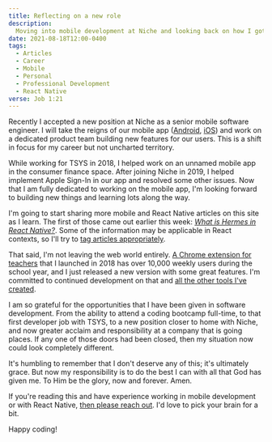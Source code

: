 ```yaml
---
title: Reflecting on a new role
description:
  Moving into mobile development at Niche and looking back on how I got here
date: 2021-08-18T12:00-0400
tags:
  - Articles
  - Career
  - Mobile
  - Personal
  - Professional Development
  - React Native
verse: Job 1:21
---
```


Recently I accepted a new position at Niche as a senior mobile software
engineer. I will take the reigns of our mobile app
([Android](https://play.google.com/store/apps/details?id=com.nicheinc.nichealpha),
[iOS](https://apps.apple.com/us/app/niche-colleges-k-12-places/id1356697847))
and work on a dedicated product team building new features for our users. This
is a shift in focus for my career but not uncharted territory.

While working for TSYS in 2018, I helped work on an unnamed mobile app in the
consumer finance space. After joining Niche in 2019, I helped implement Apple
Sign-In in our app and resolved some other issues. Now that I am fully dedicated
to working on the mobile app, I'm looking forward to building new things and
learning lots along the way.

I'm going to start sharing more mobile and React Native articles on this site as
I learn. The first of those came out earlier this week:
[_What is Hermes in React Native?_](/articles/what-is-hermes-in-react-native).
Some of the information may be applicable in React contexts, so I'll try to
[tag articles appropriately](/tags/).

That said, I'm not leaving the web world entirely.
[A Chrome extension for teachers](https://chrome.google.com/webstore/detail/popsicle-sticks-random-st/lnckbgaeagindapiodcmccfokcmnfecm)
that I launched in 2018 has over 10,000 weekly users during the school year, and
I just released a new version with some great features. I'm committed to
continued development on that and [all the other tools I've created](/tools).

I am so grateful for the opportunities that I have been given in software
development. From the ability to attend a coding bootcamp full-time, to that
first developer job with TSYS, to a new position closer to home with Niche, and
now greater acclaim and responsibility at a company that is going places. If any
one of those doors had been closed, then my situation now could look completely
different.

It's humbling to remember that I don't deserve any of this; it's ultimately
grace. But now my responsibility is to do the best I can with all that God has
given me. To Him be the glory, now and forever. Amen.

If you're reading this and have experience working in mobile development or with
React Native, [then please reach out](#comment-link). I'd love to pick your
brain for a bit.

Happy coding!
